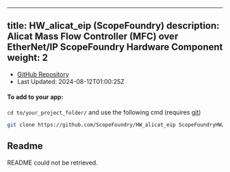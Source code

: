 
---
title: HW_alicat_eip (ScopeFoundry)
description: Alicat Mass Flow Controller (MFC) over EtherNet/IP ScopeFoundry Hardware Component
weight: 2
---
- [GitHub Repository](https://github.com/ScopeFoundry/HW_alicat_eip)
- Last Updated: 2024-08-12T01:00:25Z


#### To add to your app:

`cd to/your_project_folder/` and use the following cmd (requires [git](/docs/100_development/20_git/))

```bash
git clone https://github.com/ScopeFoundry/HW_alicat_eip ScopeFoundryHW/alicat_eip
```


## Readme
README could not be retrieved.
